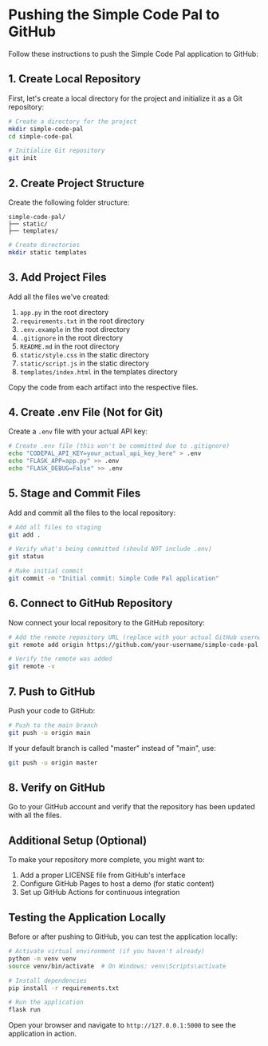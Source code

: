 # Pushing the Simple Code Pal to GitHub

Follow these instructions to push the Simple Code Pal application to GitHub:

## 1. Create Local Repository

First, let's create a local directory for the project and initialize it as a Git repository:

```bash
# Create a directory for the project
mkdir simple-code-pal
cd simple-code-pal

# Initialize Git repository
git init
```

## 2. Create Project Structure

Create the following folder structure:

```
simple-code-pal/
├── static/
├── templates/
```

```bash
# Create directories
mkdir static templates
```

## 3. Add Project Files

Add all the files we've created:

1. `app.py` in the root directory
2. `requirements.txt` in the root directory
3. `.env.example` in the root directory
4. `.gitignore` in the root directory
5. `README.md` in the root directory
6. `static/style.css` in the static directory
7. `static/script.js` in the static directory
8. `templates/index.html` in the templates directory

Copy the code from each artifact into the respective files.

## 4. Create .env File (Not for Git)

Create a `.env` file with your actual API key:

```bash
# Create .env file (this won't be committed due to .gitignore)
echo "CODEPAL_API_KEY=your_actual_api_key_here" > .env
echo "FLASK_APP=app.py" >> .env
echo "FLASK_DEBUG=False" >> .env
```

## 5. Stage and Commit Files

Add and commit all the files to the local repository:

```bash
# Add all files to staging
git add .

# Verify what's being committed (should NOT include .env)
git status

# Make initial commit
git commit -m "Initial commit: Simple Code Pal application"
```

## 6. Connect to GitHub Repository

Now connect your local repository to the GitHub repository:

```bash
# Add the remote repository URL (replace with your actual GitHub username)
git remote add origin https://github.com/your-username/simple-code-pal.git

# Verify the remote was added
git remote -v
```

## 7. Push to GitHub

Push your code to GitHub:

```bash
# Push to the main branch
git push -u origin main
```

If your default branch is called "master" instead of "main", use:

```bash
git push -u origin master
```

## 8. Verify on GitHub

Go to your GitHub account and verify that the repository has been updated with all the files.

## Additional Setup (Optional)

To make your repository more complete, you might want to:

1. Add a proper LICENSE file from GitHub's interface
2. Configure GitHub Pages to host a demo (for static content)
3. Set up GitHub Actions for continuous integration

## Testing the Application Locally

Before or after pushing to GitHub, you can test the application locally:

```bash
# Activate virtual environment (if you haven't already)
python -m venv venv
source venv/bin/activate  # On Windows: venv\Scripts\activate

# Install dependencies
pip install -r requirements.txt

# Run the application
flask run
```

Open your browser and navigate to `http://127.0.0.1:5000` to see the application in action.

